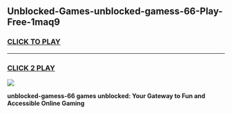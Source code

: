 
## Unblocked-Games-unblocked-gamess-66-Play-Free-1maq9
<h3>
<a href="https://premium76.site?title=unblocked-gamess-66&ref=12A">CLICK TO PLAY</a></h3>
<hr>

<h3>
<a href="https://premium76.site?title=unblocked-gamess-66&ref=12A">CLICK 2 PLAY</a>
  
</h3>

<a href="https://premium76.site?title=unblocked-gamess-66&ref=12A"><img src="https://clearcache.store/games.png"></a>


**unblocked-gamess-66 games unblocked: Your Gateway to Fun and Accessible Online Gaming**
